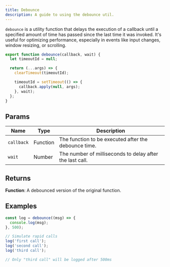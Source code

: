 ```yaml
---
title: Debounce
description: A guide to using the debounce util.
---
```


`debounce` is a utility function that delays the execution of a callback until a specified amount of time has passed since the last time it was invoked. It's useful for optimizing performance, especially in events like input changes, window resizing, or scrolling.

```js
export function debounce(callback, wait) {
  let timeoutId = null;

  return (...args) => {
    clearTimeout(timeoutId);

    timeoutId = setTimeout(() => {
      callback.apply(null, args);
    }, wait);
  };
}
```

## Params

| Name       | Type     | Description                                              |
| ---------- | -------- | -------------------------------------------------------- |
| `callback` | Function | The function to be executed after the debounce time.     |
| `wait`     | Number   | The number of milliseconds to delay after the last call. |

## Returns

**Function**: A debounced version of the original function.

## Examples

```js
const log = debounce((msg) => {
  console.log(msg);
}, 500);

// Simulate rapid calls
log('first call');
log('second call');
log('third call');

// Only "third call" will be logged after 500ms
```
